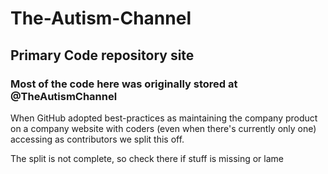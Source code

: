 # The-Autism-Channel  

## Primary Code repository site

### Most of the code here was originally stored at @TheAutismChannel

When GitHub adopted best-practices as maintaining the company product on a company website with coders (even when there's currently only one) accessing as contributors we split this off. 

The split is not complete, so check there if stuff is missing or lame
